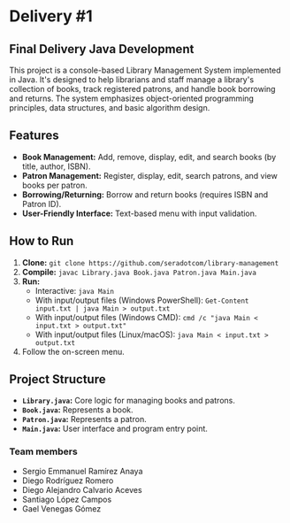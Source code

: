 # Delivery #1

## Final Delivery Java Development

This project is a console-based Library Management System implemented in Java. It's designed to help librarians and staff manage a library's collection of books, track registered patrons, and handle book borrowing and returns. The system emphasizes object-oriented programming principles, data structures, and basic algorithm design.

## Features

*   **Book Management:** Add, remove, display, edit, and search books (by title, author, ISBN).
*   **Patron Management:** Register, display, edit, search patrons, and view books per patron.
*   **Borrowing/Returning:**  Borrow and return books (requires ISBN and Patron ID).
*   **User-Friendly Interface:** Text-based menu with input validation.

## How to Run

1.  **Clone:** `git clone https://github.com/seradotcom/library-management`
2.  **Compile:** `javac Library.java Book.java Patron.java Main.java`
3.  **Run:**
    *   Interactive: `java Main`
    *   With input/output files (Windows PowerShell): `Get-Content input.txt | java Main > output.txt`
    *    With input/output files (Windows CMD): `cmd /c "java Main < input.txt > output.txt"`
    *   With input/output files (Linux/macOS): `java Main < input.txt > output.txt`
4.  Follow the on-screen menu.

## Project Structure

*   **`Library.java`:** Core logic for managing books and patrons.
*   **`Book.java`:** Represents a book.
*   **`Patron.java`:** Represents a patron.
*   **`Main.java`:** User interface and program entry point.


### Team members
* Sergio Emmanuel Ramírez Anaya 
* Diego Rodríguez Romero
* Diego Alejandro Calvario Aceves 
* Santiago López Campos
* Gael Venegas Gómez
